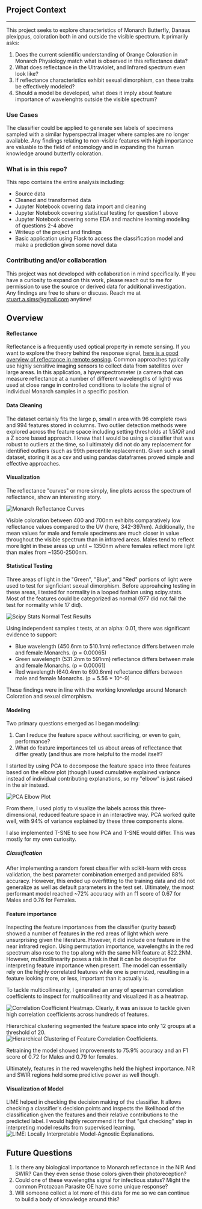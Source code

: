 ## Project Context


-----

This project seeks to explore characteristics of Monarch Butterfly, Danaus plexippus, coloration both in and outside the visible spectrum. It primarily asks:

1) Does the current scientific understanding of Orange Coloration in Monarch Physiology match what is observed in this reflectance data?
2) What does reflectance in the Ultraviolet, and Infrared spectrum even look like?
3) If reflectance characteristics exhibit sexual dimorphism, can these traits be effectively modeled?
4) Should a model be developed, what does it imply about feature importance of wavelenghts outside the visible spectrum?

### Use Cases

The classifier could be applied to generate sex labels of specimens sampled with a similar hyperspectral imager where samples are no longer available. Any findings relating to non-visible features with high importance are valuable to the field of entomology and in expanding the human knowledge around butterfly coloration. 

### What is in this repo?

This repo contains the entire analysis including:

* Source data
* Cleaned and transformed data
* Jupyter Notebook covering data import and cleaning
* Jupyter Notebook covering statistical testing for question 1 above
* Jupyter Notebook covering some EDA and machine learning modeling of questions 2-4 above
* Writeup of the project and findings
* Basic application using Flask to access the classification model and make a prediction given some novel data

### Contributing and/or collaboration

This project was not developed with collaboration in mind specifically. If you have a curiosity to expand on this work, please reach out to me for permission to use the source or derived data for additional investigation. Any findings are free to share or discuss. Reach me at stuart.a.sims@gmail.com anytime!

## Overview

#### Reflectance

Reflectance is a frequently used optical property in remote sensing. If you want to explore the theory behind the response signal, [here is a good overview of reflectance in remote sensing](http://www.oceanopticsbook.info/view/overview_of_optical_oceanography/reflectances).  Common approaches typically use highly sensitive imaging sensors to collect data from satellites over large areas. In this application, a hpyerspectrometer (a camera that can measure reflectance at a number of different wavelengths of light) was used at close range in controlled conditions to isolate the signal of individual Monarch samples in a specific position.

#### Data Cleaning

The dataset certainly fits the large p, small n area with 96 complete rows and 994 features stored in columns. Two outlier detection methods were explored across the feature space including setting thresholds at 1.5*IQR* and a Z score based approach. I knew that I would be using a classifier that was robust to outliers at the time, so I ultimately did not do any replacement for identified outliers (such as 99th percentile replacement). Given such a small dataset, storing it as a csv and using pandas dataframes proved simple and effective approaches.

#### Visualization

The reflectance "curves" or more simply, line plots across the spectrum of reflectance, show an interesting story.

![Monarch Reflectance Curves]('/references/notes/blog_reflectance_curves_all.jpg')

Visible coloration between 400 and 700nm exhibits comparatively low reflectance values compared to the UV (here, 342-397nm). Additionally, the mean values for male and female specimens are much closer in value throughout the visible spectrum than in infrared areas. Males tend to reflect more light in these areas up until ~ 1350nm where females reflect more light than males from ~1350-2500nm.


#### Statistical Testing

Three areas of light in the "Green", "Blue", and  "Red" portions of light were used to test for signficiant sexual dimorphism. Before approahcing testing in these areas, I tested for normality in a looped fashion using scipy.stats. Most of the features could be categorized as normal (977 did not fail the test for normality while 17 did).

![Scipy Stats Normal Test Results]('/references/notes/normal_test.jpg')

Using independent samples t tests, at an alpha: 0.01, there was significant evidence to support:

* Blue wavelength (450.6nm to 510.1nm) reflectance differs between male and female Monarchs. (p = 0.00065)
* Green wavelength (531.2nm to 591nm) reflectance differs between male and female Monarchs. (p = 0.00061)
* Red wavelength (640.4nm to 690.6nm) reflectance differs between male and female Monarchs. (p = 5.56 * 10^-9)

These findings were in line with the working knowledge around Monarch Coloration and sexual dimorphism.

#### Modeling

Two primary questions emerged as I began modeling:

1) Can I reduce the feature space without sacrificing, or even to gain, performance?
2) What do feature importances tell us about areas of reflectance that differ greatly (and thus are more helpful to the model itself?

I started by using PCA to decompose the feature space into three features based on the elbow plot (though I used cumulative explained variance instead of individual contributing explanations, so my "elbow" is just raised in the air instead.

![PCA Elbow Plot]('/references/notes/pca_variance_explained.jpg')

From there, I used plotly to visualize the labels across this three-dimensional, reduced feature space in an interactive way.
PCA worked quite well, with 94% of variance explained by these three components alone.

I also implemented T-SNE to see how PCA and T-SNE would differ. This was mostly for my own curiosity.

##### Classification

After implementing a random forest classifier with scikit-learn with cross validation, the best parameter combination emerged and provided 88% accuracy. However, this ended up overfitting to the training data and did not generalize as well as default parameters in the test set. Ultimately, the most performant model reached ~72% accuracy with an f1 score of 0.67 for Males and 0.76 for Females.



#### Feature importance

Inspecting the feature importances from the classifier (purity based) showed a number of features in the red areas of light which were unsurprising given the literature. However, it did include one feature in the near infrared region. Using permutation importance, wavelengths in the red spectrum also rose to the top along with the same NIR feature at 822.2NM. However, multicollinearity poses a risk in that it can be deceptive for interpreting feature importance when present. The model can essentially rely on the highly correlated features while one is permuted, resulting in a feature looking more, or less, important than it actually is.

To tackle multicollinearity, I generated an array of spearman correlation coefficients to inspect for multicollinearity and visualized it as a heatmap.

![Correlation Coefficient Heatmap]('/references/notes/blog_spearman_r_heatmap.jpg'). Clearly, it was an issue to tackle given high correlation coefficients across hundreds of features.

Hierarchical clustering segmented the feature space into only 12 groups at a threshold of 20.
![Hierarchical Clustering of Feature Correlation Coefficients]('/references/notes/blog_spearman_r_heatmap.jpg').

Retraining the model showed improvements to 75.9% accuracy and an F1 score of 0.72 for Males and 0.79 for females. 

Ultimately, features in the red wavelengths held the highest importance. NIR and SWIR regions held some predictive power as well though.


#### Visualization of Model

LIME helped in checking the decision making of the classifier. It allows checking a classifier's decision points and inspects the likelihood of the classification given the features and their relative contributions to the predicted label. I would highly recommend it for that "gut checking" step in interpreting model results from supervised learning.
![LIME: Locally Interpretable Model-Agnostic Explanations]('/references/notes/lime_results.jpg').


## Future Questions

1) Is there any biological importance to Monarch reflectance in the NIR And SWIR? Can they even sense those colors given their photoreception?
2) Could one of these wavelengths signal for infectious status? Might the common Protozoan Parasite OE have some unique response?
3) Will someone collect a lot more of this data for me so we can continue to build a body of knowledge around this?




